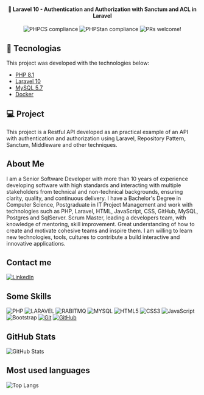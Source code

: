 <h4 align="center">
🚀 Laravel 10 - Authentication and Authorization with Sanctum and ACL in Laravel
</h4>

<p align="center">
 <img alt="PHPCS compliance" src="https://img.shields.io/static/v1?label=PHPCS&message=compliance&color=3fb950&labelColor=333333">
 <img alt="PHPStan compliance" src="https://img.shields.io/static/v1?label=PHPStan&message=compliance&color=3fb950&labelColor=333333">
 <img alt="PRs welcome!" src="https://img.shields.io/static/v1?label=PRs&message=welcome&color=7159c1&labelColor=000000"  />
</p>

## :rocket: Tecnologias

This project was developed with the technologies below:

- [PHP 8.1](https://php.net)
- [Laravel 10](https://laravel.com)
- [MySQL 5.7](https://mysql.com)
- [Docker](https://docker.com)


## 💻 Project

This project is a Restful API developed as an practical example of an API with authentication and authorization using
Laravel, Repository Pattern, Sanctum, Middleware and other techniques.  


## About Me
I am a Senior Software Developer with more than 10 years of experience developing software with high standards and interacting with multiple stakeholders from technical and non-technical backgrounds, ensuring clarity, quality, and continuous delivery. I have a Bachelor's Degree in Computer Science, Postgraduate in IT Project Management and work with technologies such as PHP, Laravel, HTML, JavaScript, CSS, GitHub, MySQL, Postgres and SqlServer.
Scrum Master, leading a developers team, with knowledge of mentoring, skill improvement. Great understanding of how to create and motivate cohesive teams and inspire them. I am willing to learn new technologies, tools, cultures to contribute a build interactive and innovative applications.

## Contact me
[![LinkedIn](https://img.shields.io/badge/LinkedIn-0077B5?style=for-the-badge&logo=linkedin&logoColor=white)](https://www.linkedin.com/in/thiago-luna/)

## Some Skills
![PHP](https://img.shields.io/badge/PHP-fff?style=for-the-badge&logo=php)
![LARAVEL](https://img.shields.io/badge/LARAVEL-000?style=for-the-badge&logo=laravel)
![RABITMQ](https://img.shields.io/badge/rabbitmq-E34F26?style=for-the-badge&logo=rabbitmq&logoColor=white)
![MYSQL](https://img.shields.io/badge/MySQL-fff?style=for-the-badge&logo=mysql)
![HTML5](https://img.shields.io/badge/HTML5-E34F26?style=for-the-badge&logo=html5&logoColor=white)
![CSS3](https://img.shields.io/badge/CSS3-1572B6?style=for-the-badge&logo=css3&logoColor=white)
![JavaScript](https://img.shields.io/badge/JavaScript-F7DF1E?style=for-the-badge&logo=javascript&logoColor=black)
![Bootstrap](https://img.shields.io/badge/bootstrap-000?style=for-the-badge&logo=bootstrap&logoColor=553C7B)
[![Git](https://img.shields.io/badge/Git-000?style=for-the-badge&logo=git&logoColor=E94D5F)](https://git-scm.com/doc)
[![GitHub](https://img.shields.io/badge/GitHub-000?style=for-the-badge&logo=github&logoColor=30A3DC)](https://docs.github.com/)


## GitHub Stats
![GitHub Stats](https://github-readme-stats.vercel.app/api?username=thiagoluna&theme=transparent&bg_color=000&border_color=30A3DC&show_icons=true&icon_color=30A3DC&title_color=E94D5F&text_color=FFF)

## Most used languages
![Top Langs](https://github-readme-stats-git-masterrstaa-rickstaa.vercel.app/api/top-langs/?username=thiagoluna&layout=compact&bg_color=000&border_color=30A3DC&title_color=E94D5F&text_color=FFF)
